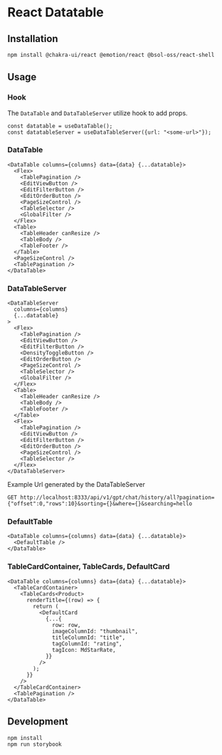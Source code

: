 # React Datatable

## Installation

```bash
npm install @chakra-ui/react @emotion/react @bsol-oss/react-shell
```

## Usage

### Hook

The `DataTable` and `DataTableServer` utilize hook to add props. 

```tsx
const datatable = useDataTable();
const datatableServer = useDataTableServer({url: "<some-url>"});
```

### DataTable

```tsx
<DataTable columns={columns} data={data} {...datatable}>
  <Flex>
    <TablePagination />
    <EditViewButton />
    <EditFilterButton />
    <EditOrderButton />
    <PageSizeControl />
    <TableSelector />
    <GlobalFilter />
  </Flex>
  <Table>
    <TableHeader canResize />
    <TableBody />
    <TableFooter />
  </Table>
  <PageSizeControl />
  <TablePagination />
</DataTable>
```

### DataTableServer

```tsx
<DataTableServer
  columns={columns}
  {...datatable}
>
  <Flex>
    <TablePagination />
    <EditViewButton />
    <EditFilterButton />
    <DensityToggleButton />
    <EditOrderButton />
    <PageSizeControl />
    <TableSelector />
    <GlobalFilter />
  </Flex>
  <Table>
    <TableHeader canResize />
    <TableBody />
    <TableFooter />
  </Table>
  <Flex>
    <TablePagination />
    <EditViewButton />
    <EditFilterButton />
    <EditOrderButton />
    <PageSizeControl />
    <TableSelector />
  </Flex>
</DataTableServer>
```

Example Url generated by the DataTableServer

```
GET http://localhost:8333/api/v1/gpt/chat/history/all?pagination={"offset":0,"rows":10}&sorting={}&where={}&searching=hello
```

### DefaultTable

```tsx
<DataTable columns={columns} data={data} {...datatable}>
  <DefaultTable />
</DataTable>
```

### TableCardContainer, TableCards, DefaultCard

```tsx
<DataTable columns={columns} data={data} {...datatable}>
  <TableCardContainer>
    <TableCards<Product>
      renderTitle={(row) => {
        return (
          <DefaultCard
            {...{
              row: row,
              imageColumnId: "thumbnail",
              titleColumnId: "title",
              tagColumnId: "rating",
              tagIcon: MdStarRate,
            }}
          />
        );
      }}
    />
  </TableCardContainer>
  <TablePagination />
</DataTable>
```

## Development

```
npm install
npm run storybook
```

